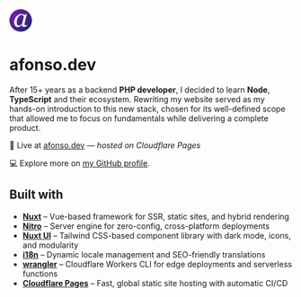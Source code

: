 <img src="public/static/icons/favicon-192.png" alt="afonso.dev" width="40" height="40">

# afonso.dev

After 15+ years as a backend **PHP developer**, I decided to learn **Node**, **TypeScript** and their ecosystem. Rewriting my website served as my hands-on introduction to this new stack, chosen for its well-defined scope that allowed me to focus on fundamentals while delivering a complete product.

🚀 Live at [afonso.dev](https://afonso.dev) _— hosted on Cloudflare Pages_

💻 Explore more on [my GitHub profile](https://github.com/afonsodemori).

## Built with

- **[Nuxt](https://nuxt.com/)** – Vue-based framework for SSR, static sites, and hybrid rendering
- **[Nitro](https://nitro.unjs.io/)** – Server engine for zero-config, cross-platform deployments
- **[Nuxt UI](https://ui.nuxt.com/)** – Tailwind CSS-based component library with dark mode, icons, and modularity
- **[i18n](https://v8.i18n.nuxtjs.org/)** – Dynamic locale management and SEO-friendly translations
- **[wrangler](https://developers.cloudflare.com/workers/wrangler/)** – Cloudflare Workers CLI for edge deployments and serverless functions
- **[Cloudflare Pages](https://pages.cloudflare.com/)** – Fast, global static site hosting with automatic CI/CD
